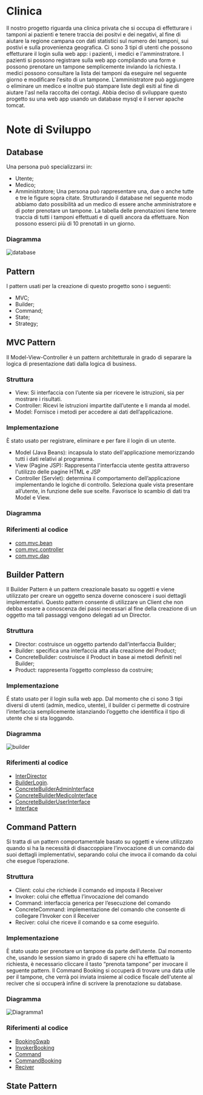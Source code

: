 # Clinica

Il nostro progetto riguarda una clinica privata che si occupa di effetturare i tamponi ai pazienti e tenere traccia dei positvi e dei negativi, al fine di aiutare la regione campana con dati statistici sul numero dei tamponi, sui postivi e sulla provenienza geografica. 
Ci sono 3 tipi di utenti che possono effetturare il login sulla web app: i pazienti, i medici e l'amminstratore. 
I pazienti si possono registrare sulla web app compilando una form e possono prenotare un tampone semplicemente inviando la richiesta.
I medici possono consultare la lista dei tamponi da eseguire nel seguente giorno e modificare l'esito di un tampone.
L'amministratore può aggiungere o eliminare un medico e inoltre può stampare liste degli esiti al fine di aiutare l'asl nella raccolta dei contagi.
Abbia deciso di sviluppare questo progetto su una web app usando un database mysql e il server apache tomcat.

# Note di Sviluppo

## Database
Una persona può specializzarsi in:
- Utente;
- Medico;
- Amministratore;
Una persona può rappresentare una, due o anche tutte e tre le figure sopra citate.
Strutturando il database nel seguente modo abbiamo dato possibilità ad un medico di essere anche amministratore e di poter prenotare un tampone.
La tabella delle prenotazioni tiene tenere traccia di tutti i tamponi effettuati e di quelli ancora da effettuare.
Non possono esserci più di 10 prenotati in un giorno.

### Diagramma
![database](https://user-images.githubusercontent.com/46711940/109360507-a939fd00-7887-11eb-8415-a91e00623f5b.png)

## Pattern
I pattern usati per la creazione di questo progetto sono i seguenti:
- MVC;
- Builder;
- Command;
- State;
- Strategy;

## MVC Pattern
Il Model-View-Controller è un pattern architetturale in grado di separare la logica di presentazione dati dalla logica di business.

### Struttura
- View: Si interfaccia con l’utente sia per ricevere le istruzioni, sia per mostrare i risultati.
- Controller: Ricevi le istruzioni impartite dall’utente e li manda al model.
- Model: Fornisce i metodi per accedere ai dati dell’applicazione.

### Implementazione
È stato usato per registrare, eliminare e per fare il login di un utente. 
- Model (Java Beans): incapsula lo stato dell'applicazione memorizzando tutti i dati relativi al programma.
- View (Pagine JSP): Rappresenta l'interfaccia utente gestita attraverso l'utilizzo delle pagine HTML e JSP
- Controller (Servlet): determina il comportamento dell’applicazione implementando le logiche di controllo. Seleziona quale vista presentare all’utente, in funzione delle sue scelte. Favorisce lo scambio di dati tra Model e View.

### Diagramma

### Riferimenti al codice
- [com.mvc.bean](https://github.com/ibarowsky/Clinica/tree/main/src/com.mvc.bean)
- [com.mvc.controller](https://github.com/ibarowsky/Clinica/tree/main/src/com.mvc.controller)
- [com.mvc.dao](https://github.com/ibarowsky/Clinica/tree/main/src/com.mvc.dao)

## Builder Pattern
Il Builder Pattern è un pattern creazionale basato su oggetti e viene utilizzato per creare un oggetto senza doverne conoscere i suoi dettagli implementativi.
Questo pattern consente di utilizzare un Client che non debba essere a conoscenza dei passi necessari al fine della creazione di un oggetto ma tali passaggi vengono delegati ad un Director.

### Struttura
- Director: costruisce un oggetto partendo dall’interfaccia Builder;
- Builder: specifica una interfaccia atta alla creazione del Product;
- ConcreteBuilder: costruisce il Product in base ai metodi definiti nel Builder;
- Product: rappresenta l’oggetto complesso da costruire;

### Implementazione
É stato usato per il login sulla web app. Dal momento che ci sono 3 tipi diversi di utenti (admin, medico, utente), il builder ci permette di costruire l’interfaccia semplicemente istanziando l’oggetto che identifica il tipo di utente che si sta loggando.

### Diagramma
![builder](https://user-images.githubusercontent.com/46711940/109393957-ccff5080-7924-11eb-9162-80bba5083e9e.png)

### Riferimenti al codice
- [InterDirector](https://github.com/ibarowsky/Clinica/blob/main/src/BuilderPattern/InterfDirector.java)
- [BuilderLogin](https://github.com/ibarowsky/Clinica/blob/main/src/BuilderPattern/BuilderLogin.java).
- [ConcreteBuilderAdminInterface](https://github.com/ibarowsky/Clinica/blob/main/src/BuilderPattern/ConcreteBuilderAdminInterface.java)
- [ConcreteBuilderMedicoInterface](https://github.com/ibarowsky/Clinica/blob/main/src/BuilderPattern/ConcreteBuilderMedicoInterface.java)
- [ConcreteBuilderUserInterface](https://github.com/ibarowsky/Clinica/blob/main/src/BuilderPattern/ConcreteBuilderUserInterface.java)
- [Interface](https://github.com/ibarowsky/Clinica/blob/main/src/BuilderPattern/Interface.java)

## Command Pattern
Si tratta di un pattern comportamentale basato su oggetti e viene utilizzato quando si ha la necessità di disaccoppiare l’invocazione di un comando dai suoi dettagli implementativi, separando colui che invoca il comando da colui che esegue l’operazione.

### Struttura
- Client: colui che richiede il comando ed imposta il Receiver
- Invoker: colui che effettua l’invocazione del comando
- Command: interfaccia generica per l’esecuzione del comando
- ConcreteCommand: implementazione del comando che consente di collegare l’Invoker con il Receiver
- Reciver: colui che riceve il comando e sa come eseguirlo.

### Implementazione
È stato usato per prenotare un tampone da parte dell’utente. Dal momento che, usando le session siamo in grado di sapere chi ha effettuato la richiesta, è necessario cliccare il tasto “prenota tampone” per invocare il seguente pattern. Il Command Booking si occuperà di trovare una data utile per il tampone, che verrà poi inviata insieme al codice fiscale dell'utente al reciver che si occuperà infine di scrivere la prenotazione su database.

### Diagramma
![Diagramma1](https://user-images.githubusercontent.com/46711940/109394242-4cd9ea80-7926-11eb-9abb-9635429a0ced.png)

### Riferimenti al codice
- [BookingSwab](https://github.com/ibarowsky/Clinica/blob/main/src/CommandPattern/BookingSwab.java)
- [InvokerBooking](https://github.com/ibarowsky/Clinica/blob/main/src/CommandPattern/InvokerBooking.java)
- [Command](https://github.com/ibarowsky/Clinica/blob/main/src/CommandPattern/Command.java)
- [CommandBooking](https://github.com/ibarowsky/Clinica/blob/main/src/CommandPattern/CommandBooking.java)
- [Reciver](https://github.com/ibarowsky/Clinica/blob/main/src/CommandPattern/Reciver.java)

## State Pattern
